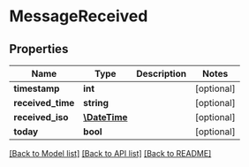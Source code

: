 # MessageReceived

## Properties
Name | Type | Description | Notes
------------ | ------------- | ------------- | -------------
**timestamp** | **int** |  | [optional] 
**received_time** | **string** |  | [optional] 
**received_iso** | [**\DateTime**](\DateTime.md) |  | [optional] 
**today** | **bool** |  | [optional] 

[[Back to Model list]](../README.md#documentation-for-models) [[Back to API list]](../README.md#documentation-for-api-endpoints) [[Back to README]](../README.md)



